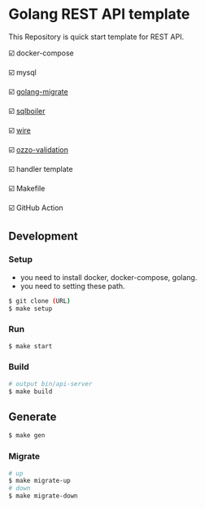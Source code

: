 # Golang REST API template
This Repository is quick start template for REST API.

☑️ docker-compose

☑️ mysql

☑️ [golang-migrate](https://github.com/golang-migrate/migrate)

☑️ [sqlboiler](https://github.com/volatiletech/sqlboiler)

☑️ [wire](https://github.com/google/wire)

☑️ [ozzo-validation](https://github.com/go-ozzo/ozzo-validation)

☑️ handler template

☑️ Makefile

☑️ GitHub Action

## Development
### Setup
- you need to install docker, docker-compose, golang.
- you need to setting these path.
```sh
$ git clone (URL)
$ make setup
```

### Run
```sh
$ make start
```

### Build
```sh
# output bin/api-server
$ make build
```

## Generate
```sh
$ make gen
```

### Migrate
```sh
# up
$ make migrate-up
# down
$ make migrate-down
```
